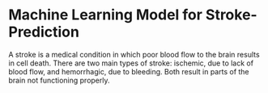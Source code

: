 # Machine Learning Model for Stroke-Prediction

A stroke is a medical condition in which poor blood flow to the brain results in cell death. There are two main types of stroke: ischemic, due to lack of blood flow, and hemorrhagic, due to bleeding. Both result in parts of the brain not functioning properly.
